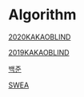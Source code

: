 # Algorithm

[2020KAKAOBLIND](./2020KAKAOBLIND)

[2019KAKAOBLIND](./2019KAKAOBLIND)

[백준](./BAEK)

[SWEA](./SWEA)